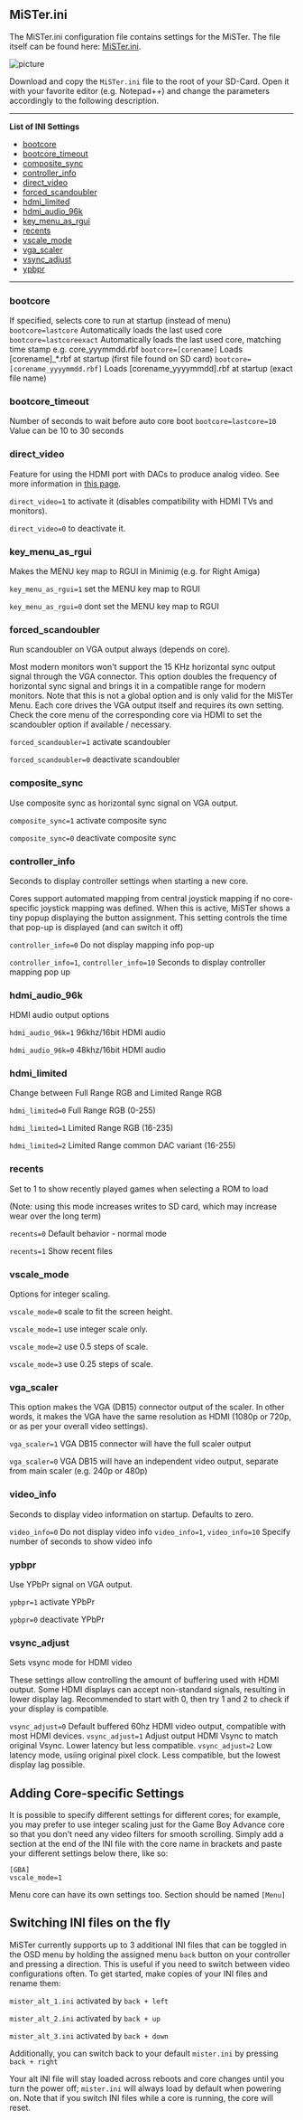 ## MiSTer.ini

The MiSTer.ini configuration file contains settings for the MiSTer. The file itself can be found here: [MiSTer.ini](https://github.com/MiSTer-devel/Main_MiSTer/blob/master/MiSTer.ini).

![picture](pictures/setup-config-files_mister-ini.png)

Download and copy the `MiSTer.ini` file to the root of your SD-Card. Open it with your favorite editor (e.g. Notepad++) and change the parameters accordingly to the following description.

***

**List of INI Settings**
- [bootcore](#bootcore)
- [bootcore_timeout](#bootcore_timeout)
- [composite_sync](#composite_sync)
- [controller_info](#controller_info)
- [direct_video](#direct_video)
- [forced_scandoubler](#forced_scandoubler)
- [hdmi_limited](#hdmi_limited)
- [hdmi_audio_96k](#hdmi_audio_96k)
- [key_menu_as_rgui](#key_menu_as_rgui)
- [recents](#recents)
- [vscale_mode](#vscale_mode)
- [vga_scaler](#vga_scaler)
- [vsync_adjust](#vsync_adjust)
- [ypbpr](#ypbpr)


***


### bootcore
If specified, selects core to run at startup (instead of menu)
`bootcore=lastcore` Automatically loads the last used core
`bootcore=lastcoreexact` Automatically loads the last used core, matching time stamp e.g. core_yyymmdd.rbf
`bootcore=[corename]` Loads [corename]_*.rbf at startup (first file found on SD card)
`bootcore=[corename_yyyymmdd.rbf]` Loads [corename_yyyymmdd].rbf at startup (exact file name)

### bootcore_timeout
Number of seconds to wait before auto core boot
`bootcore=lastcore=10`  Value can be 10 to 30 seconds  


### direct_video

Feature for using the HDMI port with DACs to produce analog video. See more information in [this page](Direct-Video.md).

`direct_video=1` to activate it (disables compatibility with HDMI TVs and monitors).

`direct_video=0` to deactivate it.

### key_menu_as_rgui
Makes the MENU key map to RGUI in Minimig (e.g. for Right Amiga)

`key_menu_as_rgui=1` set the MENU key map to RGUI

`key_menu_as_rgui=0` dont set the MENU key map to RGUI

### forced_scandoubler
Run scandoubler on VGA output always (depends on core).

Most modern monitors won't support the 15 KHz horizontal sync output signal through the VGA connector. This option doubles the frequency of horizontal sync signal and brings it in a compatible range for modern monitors. Note that this is not a global option and is only valid for the MiSTer Menu. Each core drives the VGA output itself and requires its own setting. Check the core menu of the corresponding core via HDMI to set the scandoubler option if available / necessary.

`forced_scandoubler=1` activate scandoubler

`forced_scandoubler=0` deactivate scandoubler

### composite_sync
Use composite sync as horizontal sync signal on VGA output.

`composite_sync=1` activate composite sync

`composite_sync=0` deactivate composite sync


### controller_info
Seconds to display controller settings when starting a new core.

Cores support automated mapping from central joystick mapping if no core-specific joystick mapping was defined.
When this is active, MiSTer shows a tiny popup displaying the button assignment. This setting controls the time that pop-up is displayed (and can switch it off)

`controller_info=0` Do not display mapping info pop-up

`controller_info=1`, `controller_info=10` Seconds to display controller mapping pop up



### hdmi_audio_96k
HDMI audio output options

`hdmi_audio_96k=1` 96khz/16bit HDMI audio

`hdmi_audio_96k=0` 48khz/16bit HDMI audio

### hdmi_limited
Change between Full Range RGB and Limited Range RGB

`hdmi_limited=0` Full Range RGB (0-255)

`hdmi_limited=1` Limited Range RGB (16-235)

`hdmi_limited=2` Limited Range common DAC variant (16-255)


### recents
Set to 1 to show recently played games when selecting a ROM to load

(Note: using this mode increases writes to SD card, which may increase wear over the long term)

`recents=0` Default behavior - normal mode

`recents=1` Show recent files

### vscale_mode
Options for integer scaling.

`vscale_mode=0` scale to fit the screen height.

`vscale_mode=1` use integer scale only.

`vscale_mode=2` use 0.5 steps of scale.

`vscale_mode=3` use 0.25 steps of scale.


### vga_scaler
This option makes the VGA (DB15) connector output of the scaler. In other words, it makes the VGA have the same resolution as HDMI (1080p or 720p, or as per your overall video settings).


`vga_scaler=1` VGA DB15 connector will have the full scaler output 

`vga_scaler=0` VGA DB15 will have an independent video output, separate from main scaler (e.g. 240p or 480p)


### video_info
Seconds to display video information on startup. Defaults to zero.

`video_info=0` Do not display video info
`video_info=1`, `video_info=10` Specify number of seconds to show video info


### ypbpr
Use YPbPr signal on VGA output.

`ypbpr=1` activate YPbPr

`ypbpr=0` deactivate YPbPr


### vsync_adjust
Sets vsync mode for HDMI video

These settings allow controlling the amount of buffering used with HDMI output. Some HDMI displays can accept non-standard signals, resulting in lower display lag. Recommended to start with 0, then try 1 and 2 to check if your display is compatible. 

`vsync_adjust=0` Default buffered 60hz HDMI video output, compatible with most HDMI devices.
`vsync_adjust=1` Adjust output HDMI Vsync to match original Vsync. Lower latency but less compatible.
`vsync_adjust=2` Low latency mode, usiing original pixel clock. Less compatible, but the lowest display lag possible.

## Adding Core-specific Settings
It is possible to specify different settings for different cores; for example, you may prefer to use integer scaling just for the Game Boy Advance core so that you don't need any video filters for smooth scrolling. Simply add a section at the end of the INI file with the core name in brackets and paste your different settings below there, like so:

```
[GBA]
vscale_mode=1
```

Menu core can have its own settings too. Section should be named `[Menu]`

## Switching INI files on the fly
MiSTer currently supports up to 3 additional INI files that can be toggled in the OSD menu by holding the assigned menu `back` button on your controller and pressing a direction. This is useful if you need to switch between video configurations often. To get started, make copies of your INI files and rename them:

`mister_alt_1.ini`  activated by `back + left`

`mister_alt_2.ini`  activated by `back + up`

`mister_alt_3.ini`  activated by `back + down`


Additionally, you can switch back to your default `mister.ini` by pressing `back + right`

Your alt INI file will stay loaded across reboots and core changes until you turn the power off; `mister.ini` will always load by default when powering on. Note that if you switch INI files while a core is running, the core will reset.